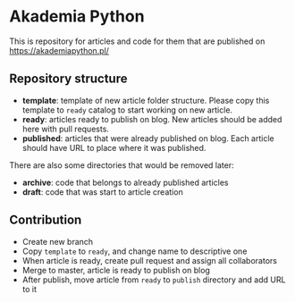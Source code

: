 # Akademia Python

This is repository for articles and code for them that are published on https://akademiapython.pl/

## Repository structure

- **template**: template of new article folder structure. Please copy this template to `ready` catalog to start working on new article.
- **ready**: articles ready to publish on blog. New articles should be added here with pull requests.
- **published**: articles that were already published on blog. Each article should have URL to place where it was published.

There are also some directories that would be removed later:

- **archive**: code that belongs to already published articles
- **draft**: code that was start to article creation

## Contribution

- Create new branch
- Copy `template` to `ready`, and change name to descriptive one
- When article is ready, create pull request and assign all collaborators
- Merge to master, article is ready to publish on blog
- After publish, move article from `ready` to `publish` directory and add URL to it
